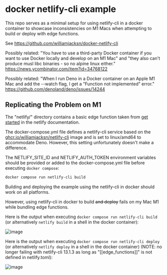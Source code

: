 # docker netlify-cli example

This repo serves as a minimal setup for using netlify-cli in a docker container to showcase inconsistencies on M1 Macs when attempting to build or deploy with edge functions.

See https://github.com/williamjacksn/docker-netlify-cli

Possibly related: "You have to use a third-party Docker container if you want to use Docker locally and develop on an M1 Mac" and "they also can't produce musl libc binaries - so no alpine linux either." https://news.ycombinator.com/item?id=34768122

Possibly related: "When I run Deno in a Docker container on an Apple M1 Mac and add the --watch flag, I get a “Function not implemented” error." https://github.com/denoland/deno/issues/14244

## Replicating the Problem on M1

The "netlify/" directory contains a basic edge function taken from [get started](https://docs.netlify.com/edge-functions/get-started/) in the netlify documentation.

The docker-compose.yml file defines a netlify-cli service based on the [ghcr.io/williamjacksn/netlify-cli](https://github.com/williamjacksn/docker-netlify-cli/pkgs/container/netlify-cli) image and is set to linux/amd64 to accommodate Deno. However, this setting unfortunately doesn't make a difference.

The NETLIFY_SITE_ID and NETLIFY_AUTH_TOKEN environment variables should be provided or added to the docker-compose.yml file before executing `docker compose`:

```bash
docker compose run netlify-cli build
```

Building and deploying the example using the netlify-cli in docker should work on all platforms.

However, using netlify-cli in docker to build ~~and deploy~~ fails on my Mac M1 while bundling edge functions.

Here is the output when executing `docker compose run netlify-cli build` (or alternatively `netlify build` in a shell in the docker container):

![image](https://user-images.githubusercontent.com/219448/224591786-afd8c1cc-cc0a-4baa-a4c7-32fde35fe58a.png)

Here is the output when executing `docker compose run netlify-cli deploy` (or alternatively `netlify deploy` in a shell in the docker container) (NOTE: no longer failing with netlify-cli 13.1.3 as long as "[[edge_functions]]" is not defined in netlify.toml):

![image](https://user-images.githubusercontent.com/219448/224598468-dfa8aa52-ab57-4a2c-88fe-e21101781308.png)


